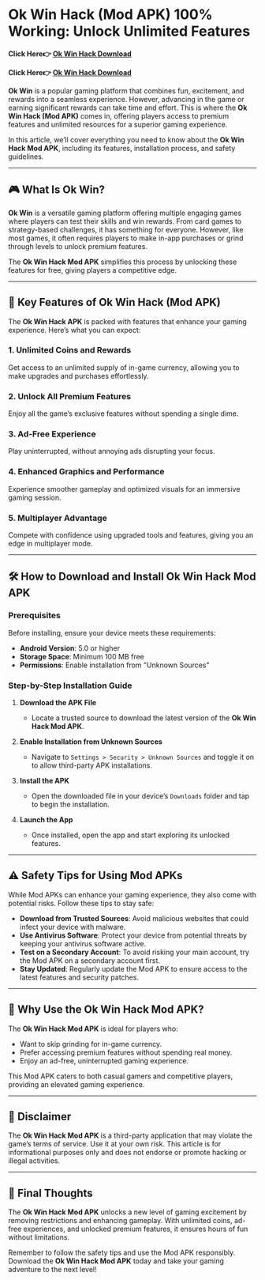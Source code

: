 # Ok Win Hack (Mod APK) 100% Working: Unlock Unlimited Features  

**Click Here👉 [Ok Win Hack Download ](https://telegram.me/recon_dart_money)**

**Click Here👉 [Ok Win Hack Download ](https://telegram.me/recon_dart_money)**

**Ok Win** is a popular gaming platform that combines fun, excitement, and rewards into a seamless experience. However, advancing in the game or earning significant rewards can take time and effort. This is where the **Ok Win Hack (Mod APK)** comes in, offering players access to premium features and unlimited resources for a superior gaming experience.

In this article, we’ll cover everything you need to know about the **Ok Win Hack Mod APK**, including its features, installation process, and safety guidelines.

---

## 🎮 What Is Ok Win?  

**Ok Win** is a versatile gaming platform offering multiple engaging games where players can test their skills and win rewards. From card games to strategy-based challenges, it has something for everyone. However, like most games, it often requires players to make in-app purchases or grind through levels to unlock premium features.

The **Ok Win Hack Mod APK** simplifies this process by unlocking these features for free, giving players a competitive edge.

---

## 🌟 Key Features of Ok Win Hack (Mod APK)  

The **Ok Win Hack APK** is packed with features that enhance your gaming experience. Here’s what you can expect:  

### 1. **Unlimited Coins and Rewards**  
Get access to an unlimited supply of in-game currency, allowing you to make upgrades and purchases effortlessly.  

### 2. **Unlock All Premium Features**  
Enjoy all the game’s exclusive features without spending a single dime.  

### 3. **Ad-Free Experience**  
Play uninterrupted, without annoying ads disrupting your focus.  

### 4. **Enhanced Graphics and Performance**  
Experience smoother gameplay and optimized visuals for an immersive gaming session.  

### 5. **Multiplayer Advantage**  
Compete with confidence using upgraded tools and features, giving you an edge in multiplayer mode.  

---

## 🛠️ How to Download and Install Ok Win Hack Mod APK  

### Prerequisites  
Before installing, ensure your device meets these requirements:  
- **Android Version**: 5.0 or higher  
- **Storage Space**: Minimum 100 MB free  
- **Permissions**: Enable installation from "Unknown Sources"  

### Step-by-Step Installation Guide  

1. **Download the APK File**  
   - Locate a trusted source to download the latest version of the **Ok Win Hack Mod APK**.  

2. **Enable Installation from Unknown Sources**  
   - Navigate to `Settings > Security > Unknown Sources` and toggle it on to allow third-party APK installations.  

3. **Install the APK**  
   - Open the downloaded file in your device’s `Downloads` folder and tap to begin the installation.  

4. **Launch the App**  
   - Once installed, open the app and start exploring its unlocked features.  

---

## ⚠️ Safety Tips for Using Mod APKs  

While Mod APKs can enhance your gaming experience, they also come with potential risks. Follow these tips to stay safe:  

- **Download from Trusted Sources**: Avoid malicious websites that could infect your device with malware.  
- **Use Antivirus Software**: Protect your device from potential threats by keeping your antivirus software active.  
- **Test on a Secondary Account**: To avoid risking your main account, try the Mod APK on a secondary account first.  
- **Stay Updated**: Regularly update the Mod APK to ensure access to the latest features and security patches.  

---

## 🤔 Why Use the Ok Win Hack Mod APK?  

The **Ok Win Hack Mod APK** is ideal for players who:  
- Want to skip grinding for in-game currency.  
- Prefer accessing premium features without spending real money.  
- Enjoy an ad-free, uninterrupted gaming experience.  

This Mod APK caters to both casual gamers and competitive players, providing an elevated gaming experience.  

---

## 📝 Disclaimer  

The **Ok Win Hack Mod APK** is a third-party application that may violate the game’s terms of service. Use it at your own risk. This article is for informational purposes only and does not endorse or promote hacking or illegal activities.  

---

## 🚀 Final Thoughts  

The **Ok Win Hack Mod APK** unlocks a new level of gaming excitement by removing restrictions and enhancing gameplay. With unlimited coins, ad-free experiences, and unlocked premium features, it ensures hours of fun without limitations.

Remember to follow the safety tips and use the Mod APK responsibly. Download the **Ok Win Hack Mod APK** today and take your gaming adventure to the next level!  
